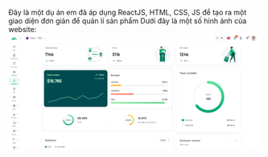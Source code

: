 Đây là một dụ án em đã áp dụng ReactJS, HTML, CSS, JS để tạo ra một giao diện đơn giản để quản lí sản phẩm
Dưới đây là một số hỉnh ảnh của website:
![Screenshot](images/booking.png)

